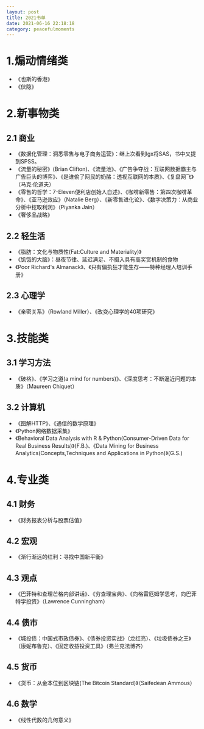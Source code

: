 ```yaml
---
layout: post
title: 2021书单
date: 2021-06-16 22:18:18
category: peacefulmoments
---   
```

# 1.煽动情绪类
+ 《也斯的香港》
+ 《侠隐》

# 2.新事物类
## 2.1 商业
+ 《数据化管理：洞悉零售与电子商务运营》：继上次看到lgx将SAS，书中又提到SPSS。
+ 《流量的秘密》(Brian Clifton)、《流量池》、《广告争夺战：互联网数据霸主与广告巨头的博弈》、《是谁偷了网民的奶酪：透视互联网的本质》、《复盘网飞》（马克·伦道夫）
+ 《零售的哲学：7-Eleven便利店创始人自述》、《咖啡新零售：第四次咖啡革命》、《亚马逊效应》（Natalie Berg）、《新零售进化论》、《数字决策力：从商业分析中挖取利润》（Piyanka Jain）
+ 《奢侈品战略》

## 2.2 轻生活
+ 《脂肪：文化与物质性(Fat:Culture and Materiality)》
+ 《饥饿的大脑》：昼夜节律、延迟满足、不摄入具有高奖赏机制的食物
+ 《Poor Richard's Almanack》、《只有偏执狂才能生存——特种经理人培训手册》

## 2.3 心理学
+ 《亲密关系》（Rowland Miller）、《改变心理学的40项研究》

# 3.技能类
## 3.1 学习方法
+ 《破格》、《学习之道(a mind for numbers)》、《深度思考：不断逼近问题的本质》（Maureen Chiquet）
 
## 3.2 计算机
+ 《图解HTTP》、《通信的数学原理》
+ 《Python网络数据采集》
+ 《Behavioral Data Analysis with R & Python(Consumer-Driven Data for Real Business Results)》(F.B.)、《Data Mining for Business Analytics(Concepts,Techniques and Applications in Python)》(G.S.)
 
# 4.专业类
## 4.1 财务
+ 《财务报表分析与股票估值》
 
## 4.2 宏观
+ 《渐行渐远的红利：寻找中国新平衡》
 
## 4.3 观点
+ 《巴菲特和查理芒格内部讲话》、《穷查理宝典》、《向格雷厄姆学思考，向巴菲特学投资》（Lawrence Cunningham）
 
## 4.4 债市
+ 《城投债：中国式市政债券》、《债券投资实战》（龙红亮）、《垃圾债券之王》（康妮布鲁克）、《固定收益投资工具》（弗兰克法博齐）
 
## 4.5 货币
+ 《货币：从金本位到区块链(The Bitcoin Standard)》（Saifedean Ammous）

## 4.6 数学
+ 《线性代数的几何意义》
